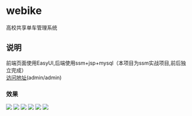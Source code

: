# webike
高校共享单车管理系统<br>
<h2>说明</h2>
前端页面使用EasyUI,后端使用ssm+jsp+mysql（本项目为ssm实战项目,前后独立完成）<br/>
<a href = "http://118.89.50.153:8080/webike">访问地址</a>(admin/admin)
<h3>效果</h3>
<img src="https://github.com/Wayming233/webike/blob/master/images/login.png" />
<img src="https://github.com/Wayming233/webike/blob/master/images/1.png" />
<img src="https://github.com/Wayming233/webike/blob/master/images/2.png" />
<img src="https://github.com/Wayming233/webike/blob/master/images/3.png" />
<img src="https://github.com/Wayming233/webike/blob/master/images/4.png" />
<img src="https://github.com/Wayming233/webike/blob/master/images/5.png" />
